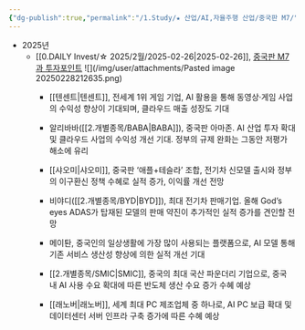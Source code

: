 ```yaml
---
{"dg-publish":true,"permalink":"/1.Study/★ 산업/AI,자율주행 산업/중국판 M7/","created":"2025-02-28T21:22:49.118+09:00","updated":"2025-06-03T20:07:19.987+09:00"}
---
```



- 2025년
	- [[0.DAILY Invest/☆ 2025/2월/2025-02-26\|2025-02-26]], [중국판 M7과 투자포인트](0226_알리바바%20리턴즈.pdf#page=7&selection=286,0,291,5&color=yellow)
	  ![](/img/user/attachments/Pasted image 20250228212635.png)
		- [[텐센트\|텐센트]], 전세계 1위 게임 기업, AI 활용을 통해 동영상·게임 사업의 수익성 향상이 기대되며, 클라우드 매출 성장도 기대
		  
		- 알리바바([[2.개별종목/BABA\|BABA]]), 중국판 아마존. AI 산업 투자 확대 및 클라우드 사업의 수익성 개선 기대. 정부의 규제 완화는 그동안 저평가 해소에 유리 
		  
		- [[샤오미\|샤오미]], 중국판 ‘애플+테슬라’ 조합, 전기차 신모델 출시와 정부의 이구환신 정책 수혜로 실적 증가, 이익률 개선 전망
		  
		- 비야디([[2.개별종목/BYD\|BYD]]), 최대 전기차 판매기업. 올해 God’s eyes ADAS가 탑재된 모델의 판매 약진이 추가적인 실적 증가를 견인할 전망
		  
		- 메이퇀, 중국인의 일상생활에 가장 많이 사용되는 플랫폼으로, AI 모델 통해 기존 서비스 생산성 향상에 의한 실적 개선 기대
		  
		- [[2.개별종목/SMIC\|SMIC]], 중국의 최대 국산 파운더리 기업으로, 중국 내 AI 사용 수요 확대에 따른 반도체 생산 수요 증가 수혜 예상
		  
		- [[래노버\|래노버]], 세계 최대 PC 제조업체 중 하나로, AI PC 보급 확대 및 데이터센터 서버 인프라 구축 증가에 따른 수혜 예상

